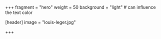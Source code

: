 +++
fragment = "hero"
weight = 50
background = "light" # can influence the text color

[header]
  image = "louis-leger.jpg"

+++
